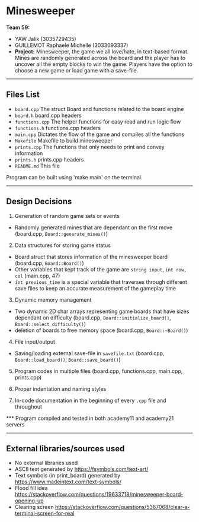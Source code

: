 <!-- @format -->

# Minesweeper

**Team 59:**
- YAW Jalik (3035729435)
- GUILLEMOT Raphaele Michelle (3033093337)
- **Project:** Minesweeper, the game we all love/hate, in text-based format. Mines are randomly generated across the board and the player has to uncover all the empty blocks to win the game. Players have the option to choose a new game or load game with a save-file.

---

## **Files List**

- `board.cpp` The struct Board and functions related to the board engine
- `board.h` board.cpp headers
- `functions.cpp` The helper functions for easy read and run logic flow
- `functions.h` functions.cpp headers
- `main.cpp` Dictates the flow of the game and compiles all the functions
- `Makefile` Makefile to build minesweeper
- `prints.cpp` The functions that only needs to print and convey information
- `prints.h` prints.cpp headers
- `README.md` This file

Program can be built using 'make main' on the terminal.

---

## **Design Decisions**

1. Generation of random game sets or events
- Randomly generated mines that are dependant on the first move
  (board.cpp, `Board::generate_mines()`)

2. Data structures for storing game status
- Board struct that stores information of the minesweeper board (board.cpp, `Board::Board()`)
- Other variables that kept track of the game are `string input`, `int row, col` (main.cpp, 47)
- `int previous_time` is a special variable that traverses through different save files to keep an accurate measurement of the gameplay time

3. Dynamic memory management
- Two dynamic 2D char arrays representing game boards that have sizes dependant on difficulty
  (board.cpp, `Board::initialize_board()`, `Board::select_difficulty()`)
- deletion of boards to free memory space (board.cpp, `Board::~Board()`)

4. File input/output
- Saving/loading external save-file in `savefile.txt`
  (board.cpp, `Board::load_board()`, `Board::save_board()`)

5. Program codes in multiple files (board.cpp, functions.cpp, main.cpp, prints.cpp)

6. Proper indentation and naming styles

7. In-code documentation in the beginning of every `.cpp` file and throughout

*** Program compiled and tested in both academy11 and academy21 servers

---

## **External libraries/sources used**
- No external libraries used
- ASCII text generated by https://fsymbols.com/text-art/
- Text symbols (in print_board) generated by https://www.madeintext.com/text-symbols/
- Flood fill idea https://stackoverflow.com/questions/19633718/minesweeper-board-opening-up
- Clearing screen https://stackoverflow.com/questions/5367068/clear-a-terminal-screen-for-real
